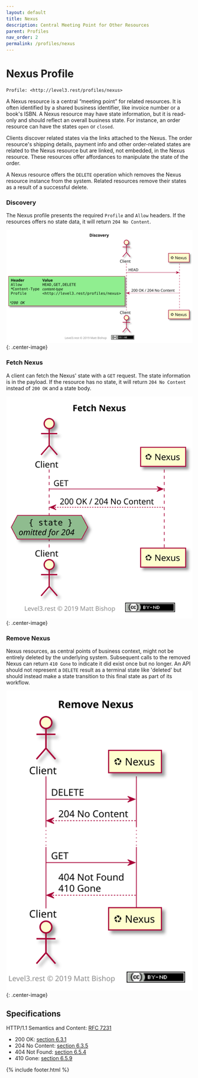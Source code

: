 ```yaml
---
layout: default
title: Nexus
description: Central Meeting Point for Other Resources
parent: Profiles
nav_order: 2
permalink: /profiles/nexus
---
```

# Nexus Profile

```
Profile: <http://level3.rest/profiles/nexus>
```

A Nexus resource is a central “meeting point” for related resources. It is often identified by a shared business identifier, like invoice number or a book's ISBN. A Nexus resource may have state information, but it is read-only and should reflect an overall business state. For instance, an order resource can have the states `open` or `closed`.

Clients discover related states via the links attached to the Nexus. The order resource's shipping details, payment info and other order-related states are related to the Nexus resource but are linked, not embedded, in the Nexus resource. These resources offer affordances to manipulate the state of the order.

A Nexus resource offers the `DELETE` operation which removes the Nexus resource instance from the system. Related resources remove their states as a result of a successful delete.

### Discovery

The Nexus profile presents the required `Profile` and `Allow` headers. If the resources offers no state data, it will return `204 No Content`.

![](nexus/discovery.svg){: .center-image}

### Fetch Nexus

A client can fetch the Nexus' state with a `GET` request. The state information is in the payload. If the resource has no state, it will return `204 No Content` instead of `200 OK` and a state body.

![](nexus/fetch.svg){: .center-image}

### Remove Nexus

Nexus resources, as central points of business context, might not be entirely deleted by the underlying system. Subsequent calls to the removed Nexus can return `410 Gone` to indicate it did exist once but no longer. An API should not represent a `DELETE` result as a terminal state like 'deleted' but should instead make a state transition to this final state as part of its workflow.

![](nexus/remove.svg){: .center-image}

## Specifications

HTTP/1.1 Semantics and Content: [RFC 7231](https://tools.ietf.org/html/rfc7231)

- 200 OK: [section 6.3.1](https://tools.ietf.org/html/rfc7231#section-6.3.1)
- 204 No Content: [section 6.3.5](https://tools.ietf.org/html/rfc7231#section-6.3.5)
- 404 Not Found: [section 6.5.4](https://tools.ietf.org/html/rfc7231#section-6.5.4)
- 410 Gone: [section 6.5.9](https://tools.ietf.org/html/rfc7231#section-6.5.9)

{% include footer.html %}
